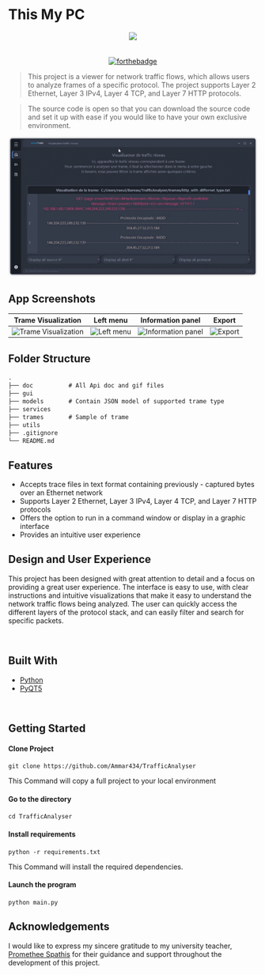 # This My PC

<div align="center">
        <img src="docs\icon.png" crossorigin >
</div>

<br />

<div align="center">

[![forthebadge](https://forthebadge.com/images/badges/made-with-python.svg)]()
<br />

</div>

> This project is a viewer for network traffic flows, which allows users to analyze frames of a specific protocol. The project supports Layer 2 Ethernet, Layer 3 IPv4, Layer 4 TCP, and Layer 7 HTTP protocols.

> The source code is open so that you can download the source code and set it up with ease if you would like to have your own exclusive environment.

<div align="center">

[![](docs\presentation.gif)]()
<br />

</div>

## App Screenshots

|                             Trame Visualization                             |                             Left menu                             |                             Information panel                             |                             Export                             |
| :-------------------------------------------------------------------------: | :---------------------------------------------------------------: | :-----------------------------------------------------------------------: | :------------------------------------------------------------: |
| <img src="docs\1.png" title="Trame Visualization" width="100%" crossorigin> | <img src="docs\2.png" title="Left menu" width="100%" crossorigin> | <img src="docs\3.png" title="Information panel" width="100%" crossorigin> | <img src="docs\4.png" title="Export" width="100%" crossorigin> |

## Folder Structure

    .
    ├── doc          # All Api doc and gif files
    ├── gui
    ├── models       # Contain JSON model of supported trame type
    ├── services
    ├── trames       # Sample of trame
    ├── utils
    ├── .gitignore
    └── README.md

## Features

- Accepts trace files in text format containing previously - captured bytes over an Ethernet network
- Supports Layer 2 Ethernet, Layer 3 IPv4, Layer 4 TCP, and Layer 7 HTTP protocols
- Offers the option to run in a command window or display in a graphic interface
- Provides an intuitive user experience

## Design and User Experience

This project has been designed with great attention to detail and a focus on providing a great user experience. The interface is easy to use, with clear instructions and intuitive visualizations that make it easy to understand the network traffic flows being analyzed. The user can quickly access the different layers of the protocol stack, and can easily filter and search for specific packets.

<br />

## Built With

- [Python](https://www.python.org/)
- [PyQT5](https://pypi.org/project/PyQt5/)

<br />

## Getting Started

#### Clone Project

```shell
git clone https://github.com/Ammar434/TrafficAnalyser
```

This Command will copy a full project to your local environment

#### Go to the directory

```shell
cd TrafficAnalyser
```

#### Install requirements

```shell
python -r requirements.txt
```

This Command will install the required dependencies.

#### Launch the program

```shell
python main.py
```

## Acknowledgements

I would like to express my sincere gratitude to my university teacher, [Promethee Spathis](https://npa.lip6.fr/~spathis/) for their guidance and support throughout the development of this project.
